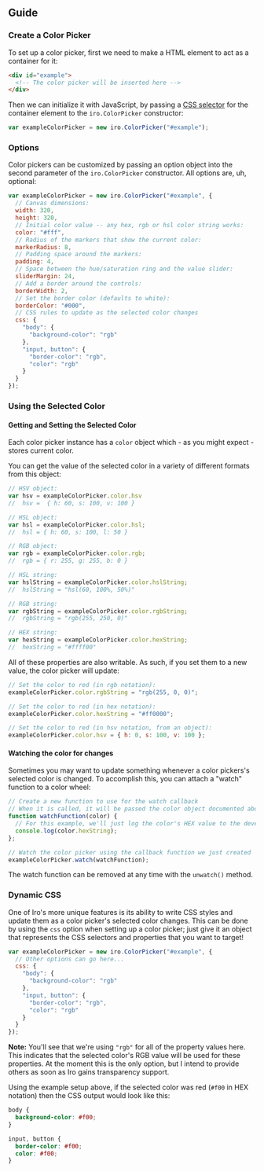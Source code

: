 ## Guide

### Create a Color Picker

To set up a color picker, first we need to make a HTML element to act as a container for it:

```html
<div id="example">
  <!-- The color picker will be inserted here -->
</div>
```

Then we can initialize it with JavaScript, by passing a [CSS selector](https://css-tricks.com/how-css-selectors-work/) for the container element to the `iro.ColorPicker` constructor:

```javascript
var exampleColorPicker = new iro.ColorPicker("#example");
```

### Options

Color pickers can be customized by passing an option object into the second parameter of the `iro.ColorPicker` constructor. All options are, uh, optional:

```javascript
var exampleColorPicker = new iro.ColorPicker("#example", {
  // Canvas dimensions:
  width: 320,
  height: 320,
  // Initial color value -- any hex, rgb or hsl color string works:
  color: "#fff",
  // Radius of the markers that show the current color:
  markerRadius: 8,
  // Padding space around the markers:
  padding: 4,
  // Space between the hue/saturation ring and the value slider:
  sliderMargin: 24,
  // Add a border around the controls:
  borderWidth: 2,
  // Set the border color (defaults to white):
  borderColor: "#000",
  // CSS rules to update as the selected color changes
  css: {
    "body": {
      "background-color": "rgb"
    },
    "input, button": {
      "border-color": "rgb",
      "color": "rgb"
    }
  }
});
```

### Using the Selected Color

#### Getting and Setting the Selected Color

Each color picker instance has a `color` object which - as you might expect - stores current color.

You can get the value of the selected color in a variety of different formats from this object:

```js
// HSV object:
var hsv = exampleColorPicker.color.hsv
//  hsv =  { h: 60, s: 100, v: 100 }

// HSL object:
var hsl = exampleColorPicker.color.hsl;
//  hsl = { h: 60, s: 100, l: 50 }

// RGB object:
var rgb = exampleColorPicker.color.rgb;
//  rgb = { r: 255, g: 255, b: 0 }

// HSL string:
var hslString = exampleColorPicker.color.hslString;
//  hslString = "hsl(60, 100%, 50%)"

// RGB string:
var rgbString = exampleColorPicker.color.rgbString;
//  rgbString = "rgb(255, 250, 0)"

// HEX string:
var hexString = exampleColorPicker.color.hexString;
//  hexString = "#ffff00"
```

All of these properties are also writable. As such, if you set them to a new value, the color picker will update:

```js
// Set the color to red (in rgb notation):
exampleColorPicker.color.rgbString = "rgb(255, 0, 0)";

// Set the color to red (in hex notation):
exampleColorPicker.color.hexString = "#ff0000";

// Set the color to red (in hsv notation, from an object):
exampleColorPicker.color.hsv = { h: 0, s: 100, v: 100 };
```

#### Watching the color for changes

Sometimes you may want to update something whenever a color pickers's selected color is changed. To accomplish this, you can attach a "watch" function to a color wheel:

```js
// Create a new function to use for the watch callback
// When it is called, it will be passed the color object documented above
function watchFunction(color) {
  // For this example, we'll just log the color's HEX value to the developer console
  console.log(color.hexString);
};

// Watch the color picker using the callback function we just created
exampleColorPicker.watch(watchFunction);
```

The watch function can be removed at any time with the `unwatch()` method.

### Dynamic CSS

One of Iro's more unique features is its ability to write CSS styles and update them as a color picker's selected color changes. This can be done by using the `css` option when setting up a color picker; just give it an object that represents the CSS selectors and properties that you want to target!

```js
var exampleColorPicker = new iro.ColorPicker("#example", {
  // Other options can go here...
  css: {
    "body": {
      "background-color": "rgb"
    },
    "input, button": {
      "border-color": "rgb",
      "color": "rgb"
    }
  }
});

```

**Note:** You'll see that we're using `"rgb"` for all of the property values here. This indicates that the selected color's RGB value will be used for these properties. At the moment this is the only option, but I intend to provide others as soon as Iro gains transparency support.

Using the example setup above, if the selected color was red (`#f00` in HEX notation) then the CSS output would look like this:

```css
body {
  background-color: #f00;
}

input, button {
  border-color: #f00;
  color: #f00;
}
```
